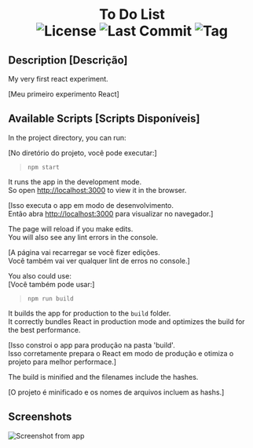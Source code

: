 <h1 align="center">To Do List<br/>
  <img src="https://img.shields.io/github/license/rob-ec/todolist" alt="License"/>
  <img src="https://img.shields.io/github/last-commit/rob-ec/todolist" alt="Last Commit"/>
  <img src="https://img.shields.io/github/v/tag/rob-ec/todolist?include_prereleases" alt="Tag"/>
</h1>

Description [Descrição]
---
My very first react experiment.<br />

[Meu primeiro experimento React]

Available Scripts [Scripts Disponíveis]
---
In the project directory, you can run:<br />

[No diretório do projeto, você pode executar:]

> `npm start`

It runs the app in the development mode.<br />
So open [http://localhost:3000](http://localhost:3000) to view it in the browser.<br />

[Isso executa o app em modo de desenvolvimento.<br />
Então abra [http://localhost:3000](http://localhost:3000) para visualizar no navegador.]<br />

The page will reload if you make edits.<br />
You will also see any lint errors in the console.<br />

[A página vai recarregar se você fizer edições.<br />
Você também vai ver qualquer lint de erros no console.]<br />

You also could use:<br />
[Você também pode usar:]

> `npm run build`

It builds the app for production to the `build` folder.<br />
It correctly bundles React in production mode and optimizes the build for the best performance.<br />

[Isso constroi o app para produção na pasta 'build'.<br />
Isso corretamente prepara o React em modo de produção e otimiza o projeto para melhor performace.]<br />


The build is minified and the filenames include the hashes.<br />

[O projeto é minificado e os nomes de arquivos incluem as hashs.]<br />


Screenshots
---
![Screenshot from app](https://github.com/rob-ec/todolist/blob/master/Preview/screenshot.png)
